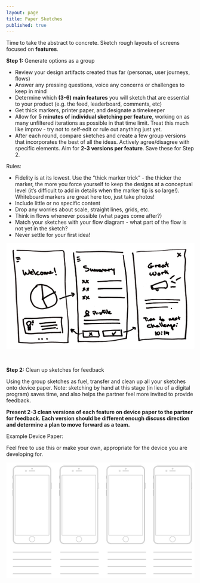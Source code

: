 ```yaml
---
layout: page
title: Paper Sketches
published: true
---
```


Time to take the abstract to concrete. Sketch rough layouts of screens focused on **features**.

**Step 1:** Generate options as a group
* Review your design artifacts created thus far (personas, user journeys, flows)
* Answer any pressing questions, voice any concerns or challenges to keep in mind
* Determine which **(3-6) main features** you will sketch that are essential to your product (e.g. the feed, leaderboard, comments, etc)
* Get thick markers, printer paper, and designate a timekeeper
* Allow for **5 minutes of individual sketching per feature**, working on as many unfiltered iterations as possible in that time limit. Treat this much like improv - try not to self-edit or rule out anything just yet.
* After each round, compare sketches and create a few group versions that incorporates the best of all the ideas. Actively agree/disagree with specific elements. Aim for **2-3 versions per feature**. Save these for Step 2.

Rules:
* Fidelity is at its lowest. Use the “thick marker trick” - the thicker the marker, the more you force yourself to keep the designs at a conceptual level (it’s difficult to add in details when the marker tip is so large!). Whiteboard markers are great here too, just take photos!
* Include little or no specific content
* Drop any worries about scale, straight lines, grids, etc.
* Think in flows whenever possible (what pages come after?)
* Match your sketches with your flow diagram - what part of the flow is not yet in the sketch?
* Never settle for your first idea!


![](img/papersketch.png)


<br/>

**Step 2:** Clean up sketches for feedback

Using the group sketches as fuel, transfer and clean up all your sketches onto device paper. Note: sketching by hand at this stage (in lieu of a digital program) saves time, and also helps the partner feel more invited to provide feedback.

**Present 2-3 clean versions of each feature on device paper to the partner for feedback. Each version should be different enough discuss direction and determine a plan to move forward as a team.**

Example Device Paper:

Feel free to use this or make your own, appropriate for the device you are developing for.

[![](img/devicepaper.jpg)](img/devicepaper.pdf)
